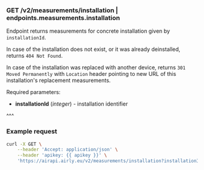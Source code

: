 ### GET /v2/measurements/installation | endpoints.measurements.installation

Endpoint returns measurements for concrete installation given by `installationId`.

In case of the installation does not exist, or it was already deinstalled, returns `404 Not Found`.

In case of the installation was replaced with another device, returns `301 Moved Permanently` with `Location` header pointing to new URL of this installation's replacement measurements.

Required parameters:
- **installationId** (_integer_) - installation identifier

^^^

### Example request

```bash
curl -X GET \
    --header 'Accept: application/json' \
    --header 'apikey: {{ apikey }}' \
    'https://airapi.airly.eu/v2/measurements/installation?installationId=204'
```
